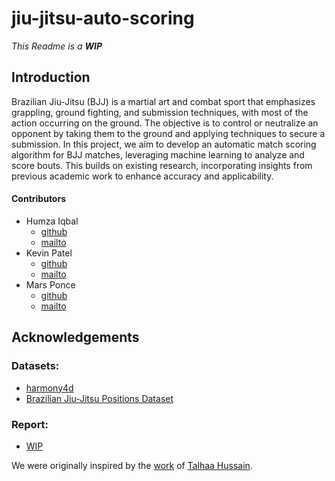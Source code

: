 # jiu-jitsu-auto-scoring
*This Readme is a **WIP***
## Introduction

Brazilian Jiu-Jitsu (BJJ) is a martial art and combat sport that emphasizes grappling, ground fighting, and submission techniques, with most of the action occurring on the ground. The objective is to control or neutralize an opponent by taking them to the ground and applying techniques to secure a submission. In this project, we aim to develop an automatic match scoring algorithm for BJJ matches, leveraging machine learning to analyze and score bouts. This builds on existing research, incorporating insights from previous academic work to enhance accuracy and applicability.

#### Contributors
- Humza Iqbal
    - [github](https://github.com/HumzAIqbal67)
    - [mailto](mailto://humza.iqbal@mail.utoronto.ca)
- Kevin Patel
    - [github](https://github.com/kevinbpatel)
    - [mailto](mailto://kevinb.patel@mail.utoronto.ca)
- Mars Ponce
    - [github](https://github.com/marceloponceardon)
    - [mailto](mailto://poncema2.mail.utoronto.ca)

## Acknowledgements

### Datasets:
- [harmony4d](https://github.com/jyuntins/harmony4d)
- [Brazilian Jiu-Jitsu Positions Dataset](https://vicos.si/resources/jiujitsu/)

### Report:
- [WIP]()

We were originally inspired by the [work](https://github.com/talhaahussain/grappling-pose-identification) of [Talhaa Hussain](https://github.com/talhaahussain).


<!--

**Here are some ideas to get you started:**

🙋‍♀️ A short introduction - what is your organization all about?
🌈 Contribution guidelines - how can the community get involved?
👩‍💻 Useful resources - where can the community find your docs? Is there anything else the community should know?
🍿 Fun facts - what does your team eat for breakfast?
🧙 Remember, you can do mighty things with the power of [Markdown](https://docs.github.com/github/writing-on-github/getting-started-with-writing-and-formatting-on-github/basic-writing-and-formatting-syntax)
-->
